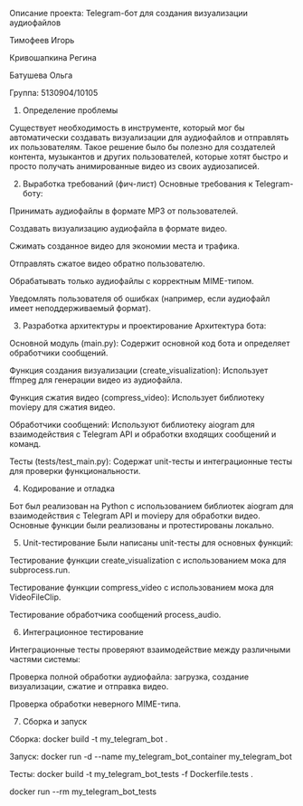 Описание проекта: Telegram-бот для создания визуализации аудиофайлов

Тимофеев Игорь

Кривошапкина Регина

Батушева Ольга

Группа: 5130904/10105

1. Определение проблемы

Существует необходимость в инструменте, который мог бы автоматически создавать визуализации для аудиофайлов и отправлять их пользователям. Такое решение было бы полезно для создателей контента, музыкантов и других пользователей, которые хотят быстро и просто получать анимированные видео из своих аудиозаписей.

2. Выработка требований (фич-лист)
Основные требования к Telegram-боту:

Принимать аудиофайлы в формате MP3 от пользователей.

Создавать визуализацию аудиофайла в формате видео.

Сжимать созданное видео для экономии места и трафика.

Отправлять сжатое видео обратно пользователю.

Обрабатывать только аудиофайлы с корректным MIME-типом.

Уведомлять пользователя об ошибках (например, если аудиофайл имеет неподдерживаемый формат).


3. Разработка архитектуры и проектирование
Архитектура бота:

Основной модуль (main.py): Содержит основной код бота и определяет обработчики сообщений.

Функция создания визуализации (create_visualization): Использует ffmpeg для генерации видео из аудиофайла.

Функция сжатия видео (compress_video): Использует библиотеку moviepy для сжатия видео.

Обработчики сообщений: Используют библиотеку aiogram для взаимодействия с Telegram API и обработки входящих сообщений и команд.

Тесты (tests/test_main.py): Содержат unit-тесты и интеграционные тесты для проверки функциональности.


4. Кодирование и отладка

Бот был реализован на Python с использованием библиотек aiogram для взаимодействия с Telegram API и moviepy для обработки видео. Основные функции были реализованы и протестированы локально.

5. Unit-тестирование
Были написаны unit-тесты для основных функций:

Тестирование функции create_visualization с использованием мока для subprocess.run.

Тестирование функции compress_video с использованием мока для VideoFileClip.

Тестирование обработчика сообщений process_audio.

6. Интеграционное тестирование

Интеграционные тесты проверяют взаимодействие между различными частями системы:

Проверка полной обработки аудиофайла: загрузка, создание визуализации, сжатие и отправка видео.

Проверка обработки неверного MIME-типа.

7. Сборка и запуск

Сборка: docker build -t my_telegram_bot .

Запуск: docker run -d --name my_telegram_bot_container my_telegram_bot

Тесты: docker build -t my_telegram_bot_tests -f Dockerfile.tests .

docker run --rm my_telegram_bot_tests

